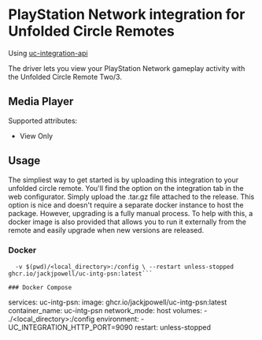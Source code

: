 # PlayStation Network integration for Unfolded Circle Remotes

Using [uc-integration-api](https://github.com/aitatoi/integration-python-library)

The driver lets you view your PlayStation Network gameplay activity with the Unfolded Circle Remote Two/3.

## Media Player
Supported attributes:
 - View Only

## Usage
The simpliest way to get started is by uploading this integration to your unfolded circle remote. You'll find the option on the integration tab in the web configurator. Simply upload the .tar.gz file attached to the release. This option is nice and doesn't require a separate docker instance to host the package. However, upgrading is a fully manual process. To help with this, a docker image is also provided that allows you to run it externally from the remote and easily upgrade when new versions are released. 

### Docker
```docker run -d --name=uc-intg-psn  --network host \
  -v $(pwd)/<local_directory>:/config \ --restart unless-stopped ghcr.io/jackjpowell/uc-intg-psn:latest```

### Docker Compose
```
services:
  uc-intg-psn:
    image: ghcr.io/jackjpowell/uc-intg-psn:latest
    container_name: uc-intg-psn
    network_mode: host
    volumes:
      - ./<local_directory>:/config
    environment:
      - UC_INTEGRATION_HTTP_PORT=9090
    restart: unless-stopped
```
